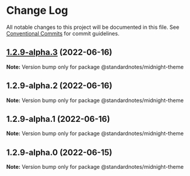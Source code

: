 # Change Log

All notable changes to this project will be documented in this file.
See [Conventional Commits](https://conventionalcommits.org) for commit guidelines.

## [1.2.9-alpha.3](https://github.com/standardnotes/app/compare/@standardnotes/midnight-theme@1.2.9-alpha.2...@standardnotes/midnight-theme@1.2.9-alpha.3) (2022-06-16)

**Note:** Version bump only for package @standardnotes/midnight-theme

## 1.2.9-alpha.2 (2022-06-16)

**Note:** Version bump only for package @standardnotes/midnight-theme

## 1.2.9-alpha.1 (2022-06-16)

**Note:** Version bump only for package @standardnotes/midnight-theme

## 1.2.9-alpha.0 (2022-06-15)

**Note:** Version bump only for package @standardnotes/midnight-theme
